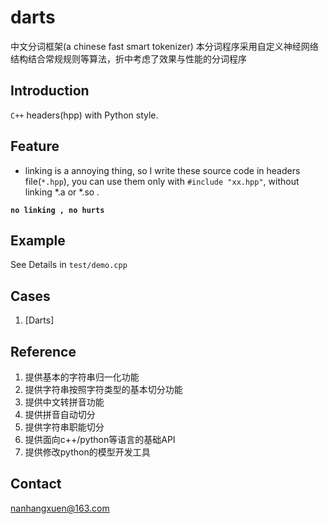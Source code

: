 # darts


中文分词框架(a chinese fast smart tokenizer)
本分词程序采用自定义神经网络结构结合常规规则等算法，折中考虑了效果与性能的分词程序

## Introduction

`C++` headers(hpp) with Python style. 

## Feature

+ linking is a annoying thing, so I write these source code in headers file(`*.hpp`), you can use them only with `#include "xx.hpp"`, without linking *.a or *.so .

**`no linking , no hurts`** 

## Example

See Details in `test/demo.cpp`

## Cases

1. [Darts]

## Reference

1. 提供基本的字符串归一化功能
2. 提供字符串按照字符类型的基本切分功能
3. 提供中文转拼音功能
4. 提供拼音自动切分
5. 提供字符串职能切分
6. 提供面向c++/python等语言的基础API
7. 提供修改python的模型开发工具



## Contact

nanhangxuen@163.com
